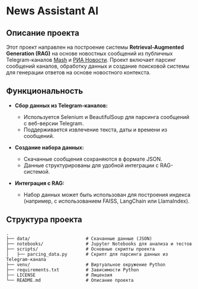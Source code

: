 # News Assistant AI

## Описание проекта
Этот проект направлен на построение системы **Retrieval-Augmented Generation (RAG)** на основе новостных сообщений из публичных Telegram-каналов [Mash](https://t.me/s/mash) и [РИА Новости](https://t.me/s/rian_ru). Проект включает парсинг сообщений каналов, обработку данных и создание поисковой системы для генерации ответов на основе новостного контекста.

## Функциональность
- **Сбор данных из Telegram-каналов:**
  - Используется Selenium и BeautifulSoup для парсинга сообщений с веб-версии Telegram.
  - Поддерживается извлечение текста, даты и времени из сообщений.

- **Создание набора данных:**
  - Скачанные сообщения сохраняются в формате JSON.
  - Данные структурированы для удобной интеграции с RAG-системой.

- **Интеграция с RAG:**
  - Набор данных может быть использован для построения индекса (например, с использованием FAISS, LangChain или LlamaIndex).

## Структура проекта
```plaintext
.
├── data/                     # Скачанные данные (JSON)
├── notebooks/                # Jupyter Notebooks для анализа и тестов
├── scripts/                  # Основные скрипты проекта
│   ├── parcing_data.py       # Скрипт для парсинга данных из Telegram-канала
├── venv/                     # Виртуальное окружение Python
├── requirements.txt          # Зависимости Python
├── LICENSE                   # Лицензия
└── README.md                 # Описание проекта